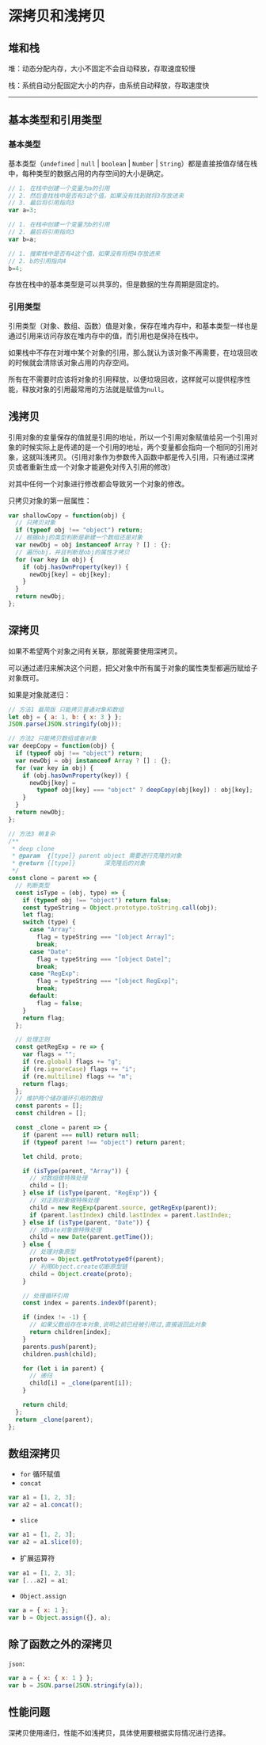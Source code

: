 # 深拷贝和浅拷贝

## 堆和栈

堆：动态分配内存，大小不固定不会自动释放，存取速度较慢

栈：系统自动分配固定大小的内存，由系统自动释放，存取速度快

---

## 基本类型和引用类型

### 基本类型

基本类型（`undefined` | `null` | `boolean` | `Number` | `String`）都是直接按值存储在栈中，每种类型的数据占用的内存空间的大小是确定。

```JavaScript
// 1. 在栈中创建一个变量为a的引用
// 2. 然后查找栈中是否有3这个值，如果没有找到就将3存放进来
// 3. 最后将引用指向3
var a=3;

// 1. 在栈中创建一个变量为b的引用
// 2. 最后将引用指向3
var b=a;

// 1. 搜索栈中是否有4这个值，如果没有将把4存放进来
// 2. b的引用指向4
b=4;
```

存放在栈中的基本类型是可以共享的，但是数据的生存周期是固定的。

### 引用类型

引用类型（对象、数组、函数）值是对象，保存在堆内存中，和基本类型一样也是通过引用来访问存放在堆内存中的值，而引用也是保持在栈中。

如果栈中不存在对堆中某个对象的引用，那么就认为该对象不再需要，在垃圾回收的时候就会清除该对象占用的内存空间。

所有在不需要时应该将对象的引用释放，以便垃圾回收，这样就可以提供程序性能，释放对象的引用最常用的方法就是赋值为`null`。

## 浅拷贝

引用对象的变量保存的值就是引用的地址，所以一个引用对象赋值给另一个引用对象的时候实际上是传递的是一个引用的地址，两个变量都会指向一个相同的引用对象，这就叫浅拷贝。（引用对象作为参数传入函数中都是传入引用，只有通过深拷贝或者重新生成一个对象才能避免对传入引用的修改）

对其中任何一个对象进行修改都会导致另一个对象的修改。

只拷贝对象的第一层属性：

```js
var shallowCopy = function(obj) {
  // 只拷贝对象
  if (typeof obj !== "object") return;
  // 根据obj的类型判断是新建一个数组还是对象
  var newObj = obj instanceof Array ? [] : {};
  // 遍历obj，并且判断是obj的属性才拷贝
  for (var key in obj) {
    if (obj.hasOwnProperty(key)) {
      newObj[key] = obj[key];
    }
  }
  return newObj;
};
```

## 深拷贝

如果不希望两个对象之间有关联，那就需要使用深拷贝。

可以通过递归来解决这个问题，把父对象中所有属于对象的属性类型都遍历赋给子对象既可。

如果是对象就递归：

```js
// 方法1 最简版 只能拷贝普通对象和数组
let obj = { a: 1, b: { x: 3 } };
JSON.parse(JSON.stringify(obj));

// 方法2 只能拷贝数组或者对象
var deepCopy = function(obj) {
  if (typeof obj !== "object") return;
  var newObj = obj instanceof Array ? [] : {};
  for (var key in obj) {
    if (obj.hasOwnProperty(key)) {
      newObj[key] =
        typeof obj[key] === "object" ? deepCopy(obj[key]) : obj[key];
    }
  }
  return newObj;
};

// 方法3 稍复杂
/**
 * deep clone
 * @param  {[type]} parent object 需要进行克隆的对象
 * @return {[type]}        深克隆后的对象
 */
const clone = parent => {
  // 判断类型
  const isType = (obj, type) => {
    if (typeof obj !== "object") return false;
    const typeString = Object.prototype.toString.call(obj);
    let flag;
    switch (type) {
      case "Array":
        flag = typeString === "[object Array]";
        break;
      case "Date":
        flag = typeString === "[object Date]";
        break;
      case "RegExp":
        flag = typeString === "[object RegExp]";
        break;
      default:
        flag = false;
    }
    return flag;
  };

  // 处理正则
  const getRegExp = re => {
    var flags = "";
    if (re.global) flags += "g";
    if (re.ignoreCase) flags += "i";
    if (re.multiline) flags += "m";
    return flags;
  };
  // 维护两个储存循环引用的数组
  const parents = [];
  const children = [];

  const _clone = parent => {
    if (parent === null) return null;
    if (typeof parent !== "object") return parent;

    let child, proto;

    if (isType(parent, "Array")) {
      // 对数组做特殊处理
      child = [];
    } else if (isType(parent, "RegExp")) {
      // 对正则对象做特殊处理
      child = new RegExp(parent.source, getRegExp(parent));
      if (parent.lastIndex) child.lastIndex = parent.lastIndex;
    } else if (isType(parent, "Date")) {
      // 对Date对象做特殊处理
      child = new Date(parent.getTime());
    } else {
      // 处理对象原型
      proto = Object.getPrototypeOf(parent);
      // 利用Object.create切断原型链
      child = Object.create(proto);
    }

    // 处理循环引用
    const index = parents.indexOf(parent);

    if (index != -1) {
      // 如果父数组存在本对象,说明之前已经被引用过,直接返回此对象
      return children[index];
    }
    parents.push(parent);
    children.push(child);

    for (let i in parent) {
      // 递归
      child[i] = _clone(parent[i]);
    }

    return child;
  };
  return _clone(parent);
};
```

## 数组深拷贝

- `for` 循环赋值
- `concat`

```js
var a1 = [1, 2, 3];
var a2 = a1.concat();
```

- `slice`

```js
var a1 = [1, 2, 3];
var a2 = a1.slice(0);
```

- 扩展运算符

```js
var a1 = [1, 2, 3];
var [...a2] = a1;
```

- `Object.assign`

```js
var a = { x: 1 };
var b = Object.assign({}, a);
```

## 除了函数之外的深拷贝

`json`:

```js
var a = { x: { x: 1 } };
var b = JSON.parse(JSON.stringify(a));
```

## 性能问题

深拷贝使用递归，性能不如浅拷贝，具体使用要根据实际情况进行选择。
